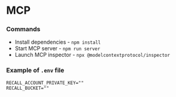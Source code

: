 # MCP

### Commands

- Install dependencies - `npm install`
- Start MCP server - `npm run server`
- Launch MCP inspector - `npx @modelcontextprotocol/inspector`

### Example of `.env` file

```
RECALL_ACCOUNT_PRIVATE_KEY=""
RECALL_BUCKET=""
```
